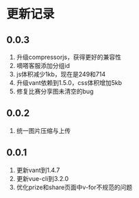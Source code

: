 # 更新记录

## 0.0.3

1. 升级compressorjs，获得更好的兼容性
1. 嘀嗒客服添加分组id
1. js体积减少1kb，现在是249和714
1. 升级vant依赖到1.5.0，css体积增加5kb
1. 修复比赛分享图未清空的bug

## 0.0.2

1. 统一图片压缩与上传

## 0.0.1

1. 更新vant到1.4.7
1. 更新vue-cli到3.2.0
1. 优化prize和share页面中v-for不规范的问题